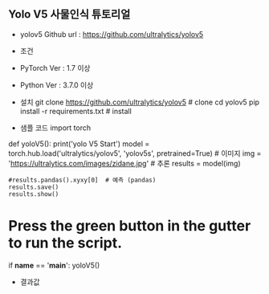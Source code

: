 ## Yolo V5 사물인식 튜토리얼

- yolov5 Github url : https://github.com/ultralytics/yolov5

- 조건
- PyTorch Ver : 1.7 이상
- Python Ver : 3.7.0 이상

- 설치
git clone https://github.com/ultralytics/yolov5  # clone
cd yolov5
pip install -r requirements.txt  # install

- 샘플 코드
import torch

def yoloV5():
    print('yolo V5 Start')
    model = torch.hub.load('ultralytics/yolov5', 'yolov5s', pretrained=True)
    # 이미지
    img = 'https://ultralytics.com/images/zidane.jpg'
    # 추론
    results = model(img)

    #results.pandas().xyxy[0]  # 예측 (pandas)
    results.save()
    results.show()


# Press the green button in the gutter to run the script.
if __name__ == '__main__':
    yoloV5()

- 결과값

